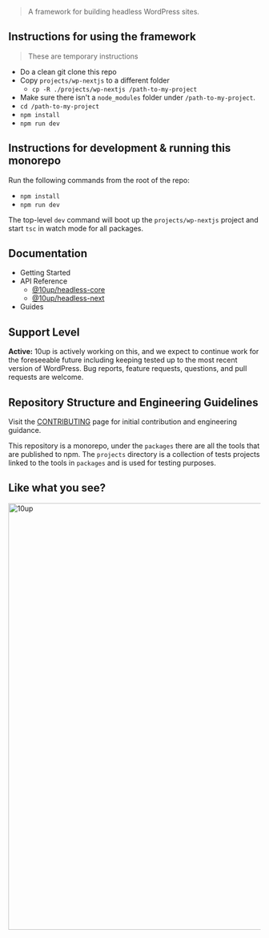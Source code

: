 
> A framework for building headless WordPress sites.

## Instructions for using the framework
> These are temporary instructions

- Do a clean git clone this repo
- Copy `projects/wp-nextjs` to a different folder
    - `cp -R ./projects/wp-nextjs /path-to-my-project`
- Make sure there isn't a `node_modules` folder under `/path-to-my-project`.
- `cd /path-to-my-project`
- `npm install`
- `npm run dev`

## Instructions for development & running this monorepo
Run the following commands from the root of the repo:
- `npm install` 
- `npm run dev` 

The top-level `dev` command will boot up the `projects/wp-nextjs` project and start `tsc` in watch mode for all packages.



## Documentation
- Getting Started
- API Reference
    - [@10up/headless-core](./packages/core)
    - [@10up/headless-next](./packages/next)
- Guides

## Support Level

**Active:** 10up is actively working on this, and we expect to continue work for the foreseeable future including keeping tested up to the most recent version of WordPress.  Bug reports, feature requests, questions, and pull requests are welcome.

## Repository Structure and Engineering Guidelines
Visit the [CONTRIBUTING](/CONTRIBUTING.md) page for initial contribution and engineering guidance.

This repository is a monorepo, under the `packages` there are all the tools that are published to npm. The `projects` directory is a collection of tests projects linked to the tools in `packages` and is used for testing purposes.

## Like what you see?

<a href="http://10up.com/contact/"><img src="https://10up.com/uploads/2016/10/10up-Github-Banner.png" width="850" alt="10up"></a>
